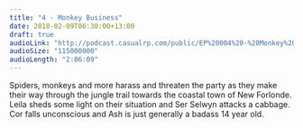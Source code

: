 ```yaml
---
title: "4 - Monkey Business"
date: 2018-02-09T06:30:00+13:00
draft: true
audioLink: "http://podcast.casualrp.com/public/EP%20004%20-%20Monkey%20Business.mp3"
audioSize: "115000000"
audioLength: "2:06:09"
---
```

Spiders, monkeys and more harass and threaten the party as they make their way through the jungle trail towards the coastal town of New Forlonde. Leila sheds some light on their situation and Ser Selwyn attacks a cabbage. Cor falls unconscious and Ash is just generally a badass 14 year old.
